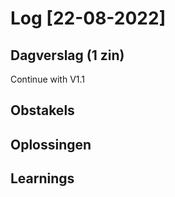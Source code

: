 # Log [22-08-2022]

## Dagverslag (1 zin)
  
Continue with V1.1
## Obstakels


## Oplossingen



## Learnings


